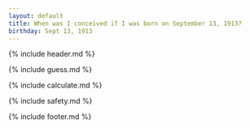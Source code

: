 ```yaml
---
layout: default
title: When was I conceived if I was born on September 13, 1913?
birthday: Sept 13, 1913
---
```


{% include header.md %}

{% include guess.md %}

{% include calculate.md %}

{% include safety.md %}

{% include footer.md %}



